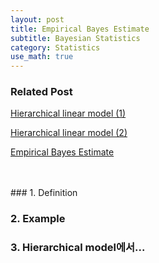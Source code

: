 ```yaml
---
layout: post
title: Empirical Bayes Estimate
subtitle: Bayesian Statistics
category: Statistics
use_math: true
---
```


### Related Post
[Hierarchical linear model (1)](https://kjhov195.github.io/2019-11-02-hierarchical_linear_model_1/)

[Hierarchical linear model (2)](https://kjhov195.github.io/2019-11-03-hierarchical_linear_model_2/)

[Empirical Bayes Estimate](https://kjhov195.github.io/2019-11-11-Empirical_Bayes/)

<br>
<br>
### 1. Definition

### 2. Example

### 3. Hierarchical model에서...
